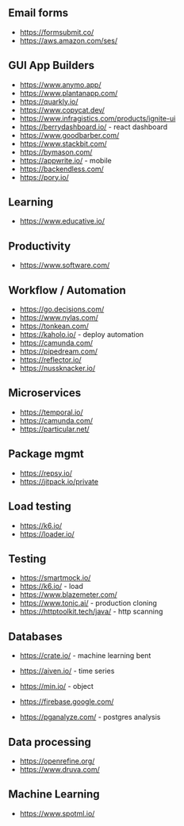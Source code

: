 
## Email forms
* https://formsubmit.co/
* https://aws.amazon.com/ses/

## GUI App Builders
* https://www.anymo.app/
* https://www.plantanapp.com/
* https://quarkly.io/
* https://www.copycat.dev/
* https://www.infragistics.com/products/ignite-ui
* https://berrydashboard.io/ - react dashboard
* https://www.goodbarber.com/
* https://www.stackbit.com/
* https://bymason.com/
* https://appwrite.io/ - mobile 
* https://backendless.com/
* https://pory.io/

## Learning 
* https://www.educative.io/

## Productivity 
* https://www.software.com/

## Workflow / Automation
* https://go.decisions.com/
* https://www.nylas.com/
* https://tonkean.com/
* https://kaholo.io/ - deploy automation
* https://camunda.com/
* https://pipedream.com/
* https://reflector.io/
* https://nussknacker.io/

## Microservices 
* https://temporal.io/
* https://camunda.com/
* https://particular.net/

## Package mgmt
* https://repsy.io/
* https://jitpack.io/private

## Load testing
* https://k6.io/
* https://loader.io/

## Testing
* https://smartmock.io/
* https://k6.io/ - load
* https://www.blazemeter.com/
* https://www.tonic.ai/ - production cloning 
* https://httptoolkit.tech/java/ - http scanning


## Databases
* https://crate.io/ - machine learning bent
* https://aiven.io/ - time series
* https://min.io/ - object
* https://firebase.google.com/ 

* https://pganalyze.com/ - postgres analysis

## Data processing
* https://openrefine.org/
* https://www.druva.com/

## Machine Learning
* https://www.spotml.io/
